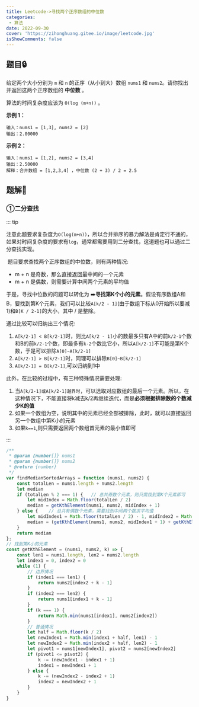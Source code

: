 ```yaml
---
title: Leetcode->寻找两个正序数组的中位数
categories: 
 - 算法
date: 2022-09-30
cover: 'https://zihonghuang.gitee.io/image/leetcode.jpg'
isShowComments: false
---
```


## 题目:lock:

给定两个大小分别为 `m` 和 `n` 的正序（从小到大）数组 `nums1` 和 `nums2`。请你找出并返回这两个正序数组的 **中位数** 。

算法的时间复杂度应该为 `O(log (m+n))` 。

**示例 1：**

```
输入：nums1 = [1,3], nums2 = [2]
输出：2.00000
```

**示例 2：**

```
输入：nums1 = [1,2], nums2 = [3,4]
输出：2.50000
解释：合并数组 = [1,2,3,4] ，中位数 (2 + 3) / 2 = 2.5
```

## 题解:key:

### ①二分查找

::: tip

​		注意此题要求复杂度为`O(log(m+n))`，所以合并排序的暴力解法是肯定行不通的，如果对时间复杂度的要求有`log`，通常都需要用到二分查找，这道题也可以通过二分查找实现。

​		题目要求查找两个正序数组的中位数，则有两种情况:

* m + n 是奇数，那么直接返回最中间的一个元素
* m + n 是偶数，则需要计算中间两个元素的平均值

于是，寻找中位数的问题可以转化为 :arrow_right:**寻找第K个小的元素**。假设有序数组A和B，要找到第K个元素，我们可以比较`A[k/2 - 1]`(由于数组下标从0开始所以要减1)和`B[K / 2-1]`的大小，其中 / 是整除。

通过比较可以归纳出三个情况:

1. `A[k/2-1] < B[k/2-1]`时，则比`A[k/2 - 1]`小的数最多只有A中的前`k/2-1`个数和B的前`k/2-1`个数，即最多有`k-2`个数比它小，所以`A[k/2-1]`不可能是第K个数，于是可以排除`A[0]~A[k/2-1]`
2. `A[k/2-1] > B[k/2-1]`时，同理可以排除`B[0]~B[k/2-1]`
3. `A[k/2-1] = B[k/2-1]`,可以归纳到1中

此外，在比较的过程中，有三种特殊情况需要处理:

1. 当`A[k/2-1]或A[k/2-1]越界时`，可以选取对应数组的最后一个元素。所以，在这种情况下，不能直接将k减去k/2再继续迭代，而是**必须根据排除数的个数减少K的值**
2. 如果一个数组为空，说明其中的元素已经全部被排除，此时，就可以直接返回另一个数组中第K小的元素
3. 如果`k==1`,则只需要返回两个数组首元素的最小值即可

:::

```javascript
/**
 * @param {number[]} nums1
 * @param {number[]} nums2
 * @return {number}
 */
var findMedianSortedArrays = function (nums1, nums2) {
    const totalLen = nums1.length + nums2.length
    let median
    if (totalLen % 2 === 1) {	// 总共奇数个元素，则只需找到第K个元素即可
        let midIndex = Math.floor(totalLen / 2)
        median = getKthElement(nums1, nums2, midIndex + 1)
    } else {    // 总共有偶数个元素，需要找到中间两个数求平均值
        let midIndex1 = Math.floor(totalLen / 2) - 1, midIndex2 = Math.floor(totalLen / 2)
        median = (getKthElement(nums1, nums2, midIndex1 + 1) + getKthElement(nums1, nums2, midIndex2 + 1)) / 2
    }
    return median
};
// 找到第K小的元素
const getKthElement = (nums1, nums2, k) => {
    const len1 = nums1.length, len2 = nums2.length
    let index1 = 0, index2 = 0
    while (1) {
        // 边界情况
        if (index1 === len1) {
            return nums2[index2 + k - 1]
        }
        if (index2 === len2) {
            return nums1[index1 + k - 1]
        }
        if (k === 1) {
            return Math.min(nums1[index1], nums2[index2])
        }
        // 普通情况
        let half = Math.floor(k / 2)
        let newIndex1 = Math.min(index1 + half, len1) - 1
        let newIndex2 = Math.min(index2 + half, len2) - 1
        let pivot1 = nums1[newIndex1], pivot2 = nums2[newIndex2]
        if (pivot1 <= pivot2) {
            k -= (newIndex1 - index1 + 1)
            index1 = newIndex1 + 1
        } else {
            k -= (newIndex2 - index2 + 1)
            index2 = newIndex2 + 1
        }
    }
}
```

